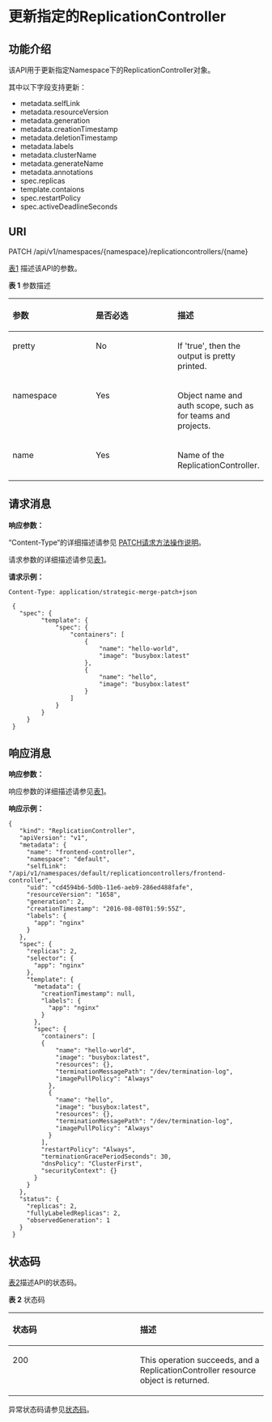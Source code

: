 # 更新指定的ReplicationController<a name="cce_02_0023"></a>

## 功能介绍<a name="s615bc0b56fbf44b6a8f921b400a80a30"></a>

该API用于更新指定Namespace下的ReplicationController对象。

其中以下字段支持更新：

-   metadata.selfLink
-   metadata.resourceVersion
-   metadata.generation
-   metadata.creationTimestamp
-   metadata.deletionTimestamp
-   metadata.labels
-   metadata.clusterName
-   metadata.generateName
-   metadata.annotations
-   spec.replicas
-   template.contaions
-   spec.restartPolicy
-   spec.activeDeadlineSeconds

## URI<a name="s1fa3f000cd23422083df6d59217fcd93"></a>

PATCH /api/v1/namespaces/\{namespace\}/replicationcontrollers/\{name\}

[表1](#zh-cn_topic_0079615044_table33153663)  描述该API的参数。

**表 1**  参数描述

<a name="zh-cn_topic_0079615044_table33153663"></a>
<table><thead align="left"><tr id="zh-cn_topic_0079615044_row53250102"><th class="cellrowborder" valign="top" width="33.33333333333333%" id="mcps1.2.4.1.1"><p id="zh-cn_topic_0079615044_p18291030"><a name="zh-cn_topic_0079615044_p18291030"></a><a name="zh-cn_topic_0079615044_p18291030"></a>参数</p>
</th>
<th class="cellrowborder" valign="top" width="33.33333333333333%" id="mcps1.2.4.1.2"><p id="p65451938195026"><a name="p65451938195026"></a><a name="p65451938195026"></a>是否必选</p>
</th>
<th class="cellrowborder" valign="top" width="33.33333333333333%" id="mcps1.2.4.1.3"><p id="p6801195026"><a name="p6801195026"></a><a name="p6801195026"></a>描述</p>
</th>
</tr>
</thead>
<tbody><tr id="zh-cn_topic_0079615044_row18916265"><td class="cellrowborder" valign="top" width="33.33333333333333%" headers="mcps1.2.4.1.1 "><p id="zh-cn_topic_0079615044_p55822491"><a name="zh-cn_topic_0079615044_p55822491"></a><a name="zh-cn_topic_0079615044_p55822491"></a>pretty</p>
</td>
<td class="cellrowborder" valign="top" width="33.33333333333333%" headers="mcps1.2.4.1.2 "><p id="zh-cn_topic_0079615044_p25327909"><a name="zh-cn_topic_0079615044_p25327909"></a><a name="zh-cn_topic_0079615044_p25327909"></a>No</p>
</td>
<td class="cellrowborder" valign="top" width="33.33333333333333%" headers="mcps1.2.4.1.3 "><p id="zh-cn_topic_0079615044_p38294768"><a name="zh-cn_topic_0079615044_p38294768"></a><a name="zh-cn_topic_0079615044_p38294768"></a>If 'true', then the output is pretty printed.</p>
</td>
</tr>
<tr id="zh-cn_topic_0079615044_row9108597"><td class="cellrowborder" valign="top" width="33.33333333333333%" headers="mcps1.2.4.1.1 "><p id="zh-cn_topic_0079615044_p66707780"><a name="zh-cn_topic_0079615044_p66707780"></a><a name="zh-cn_topic_0079615044_p66707780"></a>namespace</p>
</td>
<td class="cellrowborder" valign="top" width="33.33333333333333%" headers="mcps1.2.4.1.2 "><p id="zh-cn_topic_0079615044_p34621095"><a name="zh-cn_topic_0079615044_p34621095"></a><a name="zh-cn_topic_0079615044_p34621095"></a>Yes</p>
</td>
<td class="cellrowborder" valign="top" width="33.33333333333333%" headers="mcps1.2.4.1.3 "><p id="zh-cn_topic_0079615044_p52845319"><a name="zh-cn_topic_0079615044_p52845319"></a><a name="zh-cn_topic_0079615044_p52845319"></a>Object name and auth scope, such as for teams and projects.</p>
</td>
</tr>
<tr id="zh-cn_topic_0079615044_row5845825"><td class="cellrowborder" valign="top" width="33.33333333333333%" headers="mcps1.2.4.1.1 "><p id="zh-cn_topic_0079615044_p3749798"><a name="zh-cn_topic_0079615044_p3749798"></a><a name="zh-cn_topic_0079615044_p3749798"></a>name</p>
</td>
<td class="cellrowborder" valign="top" width="33.33333333333333%" headers="mcps1.2.4.1.2 "><p id="zh-cn_topic_0079615044_p35298236"><a name="zh-cn_topic_0079615044_p35298236"></a><a name="zh-cn_topic_0079615044_p35298236"></a>Yes</p>
</td>
<td class="cellrowborder" valign="top" width="33.33333333333333%" headers="mcps1.2.4.1.3 "><p id="zh-cn_topic_0079615044_p40584874"><a name="zh-cn_topic_0079615044_p40584874"></a><a name="zh-cn_topic_0079615044_p40584874"></a>Name of the ReplicationController.</p>
</td>
</tr>
</tbody>
</table>

## 请求消息<a name="scb1fe2c0ceef4190939652221c118528"></a>

**响应参数：**

“Content-Type“的详细描述请参见 [PATCH请求方法操作说明](PATCH请求方法操作说明.md)。

请求参数的详细描述请参见[表1](公共请求参数.md#zh-cn_topic_0079614925_table51284307)。

**请求示例：**

```
Content-Type: application/strategic-merge-patch+json
```

```
 { 
   "spec": { 
         "template": { 
             "spec": { 
                 "containers": [ 
                     { 
                         "name": "hello-world", 
                         "image": "busybox:latest" 
                     }, 
                     { 
                         "name": "hello", 
                         "image": "busybox:latest" 
                     } 
                 ] 
             } 
         } 
     } 
 }
```

## 响应消息<a name="zh-cn_topic_0079615044_section988213"></a>

**响应参数：**

响应参数的详细描述请参见[表1](公共响应参数.md#zh-cn_topic_0079614930_table30479638)。

**响应示例：**

```
{ 
   "kind": "ReplicationController", 
   "apiVersion": "v1", 
   "metadata": { 
     "name": "frontend-controller", 
     "namespace": "default", 
     "selfLink": "/api/v1/namespaces/default/replicationcontrollers/frontend-controller", 
     "uid": "cd4594b6-5d0b-11e6-aeb9-286ed488fafe", 
     "resourceVersion": "1658", 
     "generation": 2, 
     "creationTimestamp": "2016-08-08T01:59:55Z", 
     "labels": { 
       "app": "nginx" 
     } 
   }, 
   "spec": { 
     "replicas": 2, 
     "selector": { 
       "app": "nginx" 
     }, 
     "template": { 
       "metadata": { 
         "creationTimestamp": null, 
         "labels": { 
           "app": "nginx" 
         } 
       }, 
       "spec": { 
         "containers": [ 
         { 
             "name": "hello-world", 
             "image": "busybox:latest", 
             "resources": {}, 
             "terminationMessagePath": "/dev/termination-log", 
             "imagePullPolicy": "Always" 
           }, 
           { 
             "name": "hello", 
             "image": "busybox:latest", 
             "resources": {}, 
             "terminationMessagePath": "/dev/termination-log", 
             "imagePullPolicy": "Always" 
           } 
         ], 
         "restartPolicy": "Always", 
         "terminationGracePeriodSeconds": 30, 
         "dnsPolicy": "ClusterFirst", 
         "securityContext": {} 
       } 
     } 
   }, 
   "status": { 
     "replicas": 2, 
     "fullyLabeledReplicas": 2, 
     "observedGeneration": 1 
   } 
 }
```

## 状态码<a name="s6211e732eeb946dcb43c007e90829a94"></a>

[表2](#zh-cn_topic_0079615044_table29947515)描述API的状态码。

**表 2**  状态码

<a name="zh-cn_topic_0079615044_table29947515"></a>
<table><thead align="left"><tr id="zh-cn_topic_0079615044_row41083762"><th class="cellrowborder" valign="top" width="50%" id="mcps1.2.3.1.1"><p id="p64069331195026"><a name="p64069331195026"></a><a name="p64069331195026"></a>状态码</p>
</th>
<th class="cellrowborder" valign="top" width="50%" id="mcps1.2.3.1.2"><p id="p22233337195026"><a name="p22233337195026"></a><a name="p22233337195026"></a>描述</p>
</th>
</tr>
</thead>
<tbody><tr id="zh-cn_topic_0079615044_row62212303"><td class="cellrowborder" valign="top" width="50%" headers="mcps1.2.3.1.1 "><p id="zh-cn_topic_0079615044_p6031802"><a name="zh-cn_topic_0079615044_p6031802"></a><a name="zh-cn_topic_0079615044_p6031802"></a>200</p>
</td>
<td class="cellrowborder" valign="top" width="50%" headers="mcps1.2.3.1.2 "><p id="zh-cn_topic_0079615044_p18813966"><a name="zh-cn_topic_0079615044_p18813966"></a><a name="zh-cn_topic_0079615044_p18813966"></a>This operation succeeds, and a ReplicationController resource object is returned.</p>
</td>
</tr>
</tbody>
</table>

异常状态码请参见[状态码](状态码.md)。


